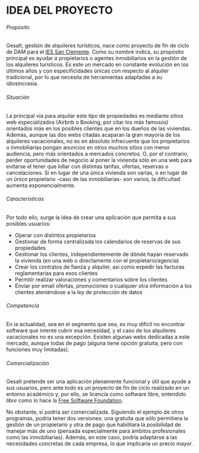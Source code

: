 # IDEA DEL PROYECTO

###### Propósito
Gesalt, gestión de alquileres turísticos, nace como proyecto de fin de ciclo de DAM para el [IES San Clemente](https://iessanclemente.net). Como su nombre indica, su propósito principal es ayudar a propietarios o agentes inmobiliarios en la gestión de los alquileres turísticos. Es este un mercado en constante evolución en los últimos años y con especificidades únicas con respecto al alquiler tradicional, por lo que necesita de herramientas adaptadas a su idiosincrasia.

###### Situación
La principal vía para alquilar este tipo de propiedades es mediante sitios web especializados (Airbnb o Booking, por citar los más famosos) orientados más en los posibles clientes que en los dueños de las viviendas. Además, aunque las dos webs citadas acaparan la gran mayoría de los alquileres vacacionales, no es en absoluto infrecuente que los propietarios o inmobiliarias pongan anuncios en otros muchos sitios con menor audiencia, pero más orientados a mercados concretos. O, por el contrario, perder oportunidades de negocio al poner la vivienda sólo en una web para evitarse el tener que lidiar con distintas tarifas, ofertas, reservas o cancelaciones. Si en lugar de una única vivienda son varias, o en lugar de un único propietario -caso de las inmobiliarias- son varios, la dificultad aumenta exponencialmente.

###### Características
Por todo ello, surge la idea de crear una aplicación que permita a sus posibles usuarios:

* Operar con distintos propietarios
* Gestionar de forma centralizada los calendarios de reservas de sus propiedades
* Gestionar los clientes, independientemente de dónde hayan reservado la vivienda (en una web o directamente con el propietario/agencia)
* Crear los contratos de fianza y alquiler, asi como expedir las facturas reglamentarias para esos clientes
* Permitir realizar valoraciones y comentarios sobre los clientes
* Enviar por email ofertas, promociones o cualquier otra información a los clientes ateniéndose a la ley de protección de datos

###### Competencia
En la actualidad, sea en el segmento que sea, es muy difícil no encontrar software que intente cubrir esa necesidad, y el caso de los alquileres vacacionales no es una excepción. Existen algunas webs dedicadas a este mercado, aunque todas de pago (alguna tiene opción gratuita, pero con funciones muy limitadas).

###### Comercialización
Gesalt pretende ser una aplicación plenamente funcional y útil que ayude a sus usuarios, pero ante todo es un proyecto de fin de ciclo realizado en un entorno académico y, por ello, se licencia como software libre, entendido *libre* como lo hace la [Free Software Foundation](https://www.fsf.org/about/what-is-free-software).

No obstante, sí podría ser comercializada. Siguiendo el ejemplo de otros programas, podría tener dos versiones: una gratuíta que sólo permitiera la gestión de un propietario y otra de pago que habilitara la posibilidad de manejar más de uno (pensada especialmente para ámbitos profesionales como las inmobiliarias). Además, en este caso, podría adaptarse a las necesidades concretas de cada empresa, lo que implicaría un precio mayor.

